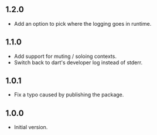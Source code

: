 ## 1.2.0

* Add an option to pick where the logging goes in runtime.

## 1.1.0

* Add support for muting / soloing contexts.
* Switch back to dart's developer log instead of stderr.

## 1.0.1

* Fix a typo caused by publishing the package.

## 1.0.0

* Initial version.
